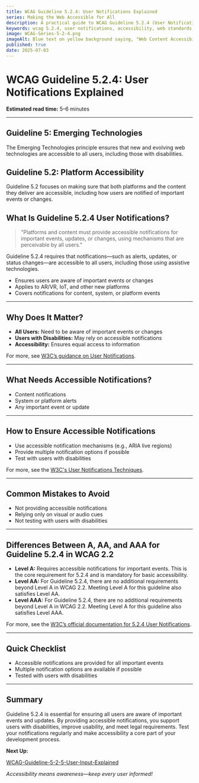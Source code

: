 ```yaml
---
title: WCAG Guideline 5.2.4: User Notifications Explained
series: Making the Web Accessible for All
description: A practical guide to WCAG Guideline 5.2.4 (User Notifications)—what it means, why it matters, and how to ensure notifications on new platforms are accessible to all users.
keywords: wcag 5.2.4, user notifications, accessibility, web standards, user experience, emerging technologies
image: WCAG-Series-5-2-4.png
imageAlt: Blue text on yellow background saying, "Web Content Accessibiilty Guiedlines (WCAG) 5.2.4 Explained, User Notifications"
published: true
date: 2025-07-03
---
```


# **WCAG Guideline 5.2.4: User Notifications Explained**

**Estimated read time:** 5–6 minutes

---

## **Guideline 5: Emerging Technologies**

The Emerging Technologies principle ensures that new and evolving web technologies are accessible to all users, including those with disabilities.

## **Guideline 5.2: Platform Accessibility**

Guideline 5.2 focuses on making sure that both platforms and the content they deliver are accessible, including how users are notified of important events or changes.

## **What Is Guideline 5.2.4 User Notifications?**

<!-- [Illustration: User receiving an accessible notification on a futuristic device] -->

> "Platforms and content must provide accessible notifications for important events, updates, or changes, using mechanisms that are perceivable by all users."

Guideline 5.2.4 requires that notifications—such as alerts, updates, or status changes—are accessible to all users, including those using assistive technologies.

- Ensures users are aware of important events or changes
- Applies to AR/VR, IoT, and other new platforms
- Covers notifications for content, system, or platform events

---

## **Why Does It Matter?**

<!-- [Infographic: User receiving an accessible notification on a futuristic device] -->

- **All Users:** Need to be aware of important events or changes
- **Users with Disabilities:** May rely on accessible notifications
- **Accessibility:** Ensures equal access to information

For more, see [W3C’s guidance on User Notifications](https://www.w3.org/WAI/standards-guidelines/wcag/new-in-22/).

---

## **What Needs Accessible Notifications?**

<!-- [Grid: Alerts, updates, and status changes on various devices] -->

- Content notifications
- System or platform alerts
- Any important event or update

---

## **How to Ensure Accessible Notifications**

<!-- [Side-by-side: Good example (accessible notification) vs. Bad example (inaccessible notification)] -->

- Use accessible notification mechanisms (e.g., ARIA live regions)
- Provide multiple notification options if possible
- Test with users with disabilities

For more, see the [W3C's User Notifications Techniques](https://www.w3.org/WAI/standards-guidelines/wcag/new-in-22/).

---

## **Common Mistakes to Avoid**

<!-- [Do/Don't graphic: Left side with accessible notification, right side with inaccessible notification] -->

- Not providing accessible notifications
- Relying only on visual or audio cues
- Not testing with users with disabilities

---

## **Differences Between A, AA, and AAA for Guideline 5.2.4 in WCAG 2.2**

<!-- [Infographic: Three columns labeled A, AA, AAA with example requirements for each] -->

- **Level A:** Requires accessible notifications for important events. This is the core requirement for 5.2.4 and is mandatory for basic accessibility.
- **Level AA:** For Guideline 5.2.4, there are no additional requirements beyond Level A in WCAG 2.2. Meeting Level A for this guideline also satisfies Level AA.
- **Level AAA:** For Guideline 5.2.4, there are no additional requirements beyond Level A in WCAG 2.2. Meeting Level A for this guideline also satisfies Level AAA.

For more, see the [W3C’s official documentation for 5.2.4 User Notifications](https://www.w3.org/WAI/standards-guidelines/wcag/new-in-22/).

---

## **Quick Checklist**

<!-- [Checklist graphic: Icons for each item (notification, accessibility, testing, etc.)] -->

- Accessible notifications are provided for all important events
- Multiple notification options are available if possible
- Tested with users with disabilities

---

## **Summary**

<!-- [Illustration: User receiving an accessible notification on a futuristic device] -->

Guideline 5.2.4 is essential for ensuring all users are aware of important events and updates. By providing accessible notifications, you support users with disabilities, improve usability, and meet legal requirements. Test your notifications regularly and make accessibility a core part of your development process.

**Next Up:**

[WCAG-Guideline-5-2-5-User-Input-Explained](WCAG-Guideline-5-2-5-User-Input-Explained)

*Accessibility means awareness—keep every user informed!*
